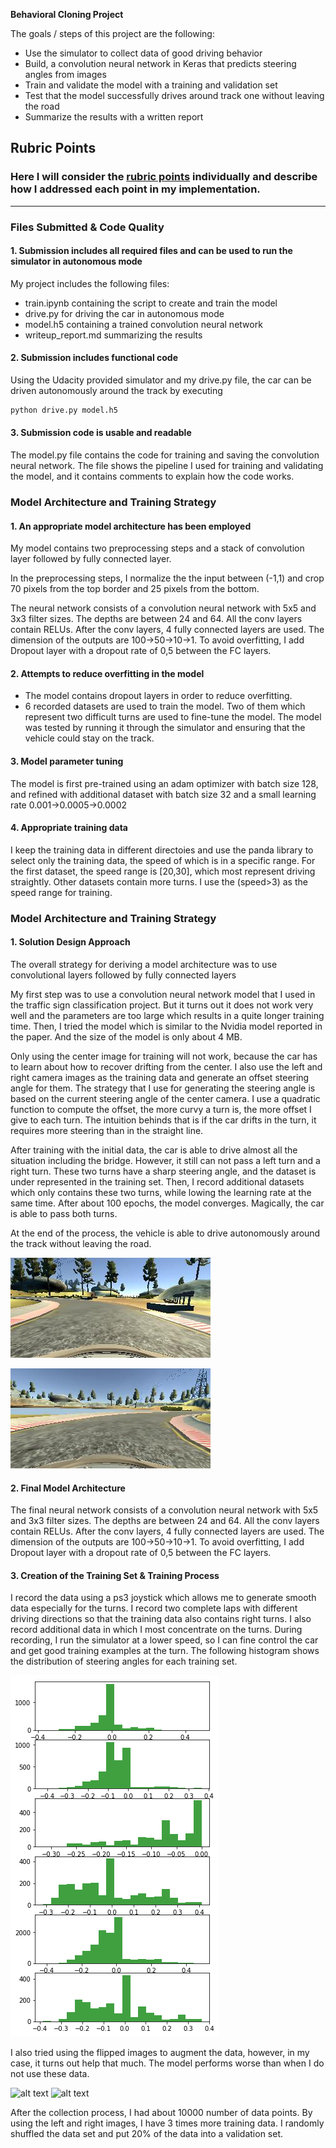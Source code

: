 **Behavioral Cloning Project**

The goals / steps of this project are the following:
* Use the simulator to collect data of good driving behavior
* Build, a convolution neural network in Keras that predicts steering angles from images
* Train and validate the model with a training and validation set
* Test that the model successfully drives around track one without leaving the road
* Summarize the results with a written report


[//]: # (Image References)

[image1]: ./examples/placeholder.png "Model Visualization"
[image2]: ./examples/placeholder.png "Grayscaling"
[image3]: ./examples/placeholder_small.png "Recovery Image"
[image4]: ./examples/placeholder_small.png "Recovery Image"
[image5]: ./examples/placeholder_small.png "Recovery Image"
[image6]: ./examples/placeholder_small.png "Normal Image"
[image7]: ./examples/placeholder_small.png "Flipped Image"
[image_left]: ./examples/left_turn.jpg "left turn"
[image_right]: ./examples/right_turn.jpg "right turn"
[histogram]: ./examples/histograms.png "histogram"

## Rubric Points
### Here I will consider the [rubric points](https://review.udacity.com/#!/rubrics/432/view) individually and describe how I addressed each point in my implementation.  

---
### Files Submitted & Code Quality

#### 1. Submission includes all required files and can be used to run the simulator in autonomous mode

My project includes the following files:
* train.ipynb containing the script to create and train the model
* drive.py for driving the car in autonomous mode
* model.h5 containing a trained convolution neural network 
* writeup_report.md summarizing the results

#### 2. Submission includes functional code
Using the Udacity provided simulator and my drive.py file, the car can be driven autonomously around the track by executing 
```sh
python drive.py model.h5
```

#### 3. Submission code is usable and readable

The model.py file contains the code for training and saving the convolution neural network. The file shows the pipeline I used for training and validating the model, and it contains comments to explain how the code works.

### Model Architecture and Training Strategy

#### 1. An appropriate model architecture has been employed

My model contains two preprocessing steps and a stack of convolution layer followed by fully connected layer. 

In the preprocessing steps, I normalize the the input between (-1,1) and crop 70 pixels from the top border and 25 pixels from the bottom.  

The neural network consists of a convolution neural network with 5x5 and 3x3 filter sizes. The depths are between 24 and 64. All the conv layers contain RELUs. After the conv layers, 4 fully connected layers are used. The dimension of the outputs are  100->50->10->1. To avoid overfitting, I add Dropout layer with a dropout rate of 0,5 between the FC layers.   

#### 2. Attempts to reduce overfitting in the model
* The model contains dropout layers in order to reduce overfitting.
* 6 recorded datasets are used to train the model. Two of them which represent two difficult turns are used to fine-tune the model. The model was tested by running it through the simulator and ensuring that the vehicle could stay on the track.

#### 3. Model parameter tuning

The model is first pre-trained using an adam optimizer with batch size 128, and refined with additional dataset with batch size 32 and a small learning rate 0.001->0.0005->0.0002

#### 4. Appropriate training data

I keep the training data in different directoies and use the panda library to select only the training data, the speed of which is in a specific range. For the first dataset, the speed range is [20,30], which most represent driving straightly. Other datasets contain more turns. I use the (speed>3) as the speed range for training.


### Model Architecture and Training Strategy

#### 1. Solution Design Approach

The overall strategy for deriving a model architecture was to use convolutional layers followed by fully connected layers

My first step was to use a convolution neural network model that I used in the traffic sign classification project. But it turns out it does not work very well and the parameters are too large which results in a quite longer training time. Then, I tried the model which is similar to the Nvidia model reported in the paper. And the size of the model is only about 4 MB.

Only using the center image for training will not work, because the car has to learn about how to recover drifting from the center. I also use the left and right camera images as the training data and generate an offset steering angle for them. The strategy that I use for generating the steering angle is based on the current steering angle of the center camera. I use a quadratic function to compute the offset, the more curvy a turn is, the more offset I give to each turn. The intuition behinds that is if the car drifts in the turn, it requires more steering than in the straight line.  

After training with the initial data, the car is able to drive almost all the situation including the bridge. However, it still can not pass a left turn and a right turn. These two turns have a sharp steering angle, and the dataset is under represented in the training set. Then, I record additional datasets which only contains these two turns, while lowing the learning rate at the same time. After about 100 epochs, the model converges.  Magically, the car is able to pass both turns.

At the end of the process, the vehicle is able to drive autonomously around the track without leaving the road.

![The difficult left turn][image_left]

![The difficult right turn][image_right]

#### 2. Final Model Architecture

The final neural network consists of a convolution neural network with 5x5 and 3x3 filter sizes. The depths are between 24 and 64. All the conv layers contain RELUs. After the conv layers, 4 fully connected layers are used. The dimension of the outputs are  100->50->10->1. To avoid overfitting, I add Dropout layer with a dropout rate of 0,5 between the FC layers.   

#### 3. Creation of the Training Set & Training Process

I record the data using a ps3 joystick which allows me to generate smooth data especially for the turns. I record two complete laps with different driving directions so that the training data also contains right turns. I also record additional  data in which I most concentrate on the turns. During recording, I run the simulator at a lower speed, so I can fine control the car and get good training examples at the turn. The following histogram shows the distribution of steering angles for each training set.

![alt text][histogram]


I also tried using the flipped images to augment the data, however, in my case, it turns out help that much. The model performs worse than when I do not use these data. 

![alt text][image6]
![alt text][image7]

After the collection process, I had about 10000 number of data points. By using the left and right images, I have 3 times more training data. I randomly shuffled the data set and put 20% of the data into a validation set. 

